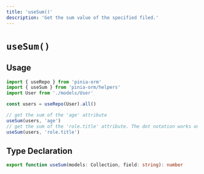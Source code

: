 ```yaml
---
title: 'useSum()'
description: 'Get the sum value of the specified filed.'
---
```


# `useSum()`

## Usage

````ts
import { useRepo } from 'pinia-orm'
import { useSum } from 'pinia-orm/helpers'
import User from './models/User'

const users = useRepo(User).all()

// get the sum of the 'age' attribute
useSum(users, 'age')
// get the sum of the 'role.title' attribute. The dot notation works only for 1n1 Relations
useSum(users, 'role.title')

````

## Type Declaration

````ts
export function useSum(models: Collection, field: string): number
````
